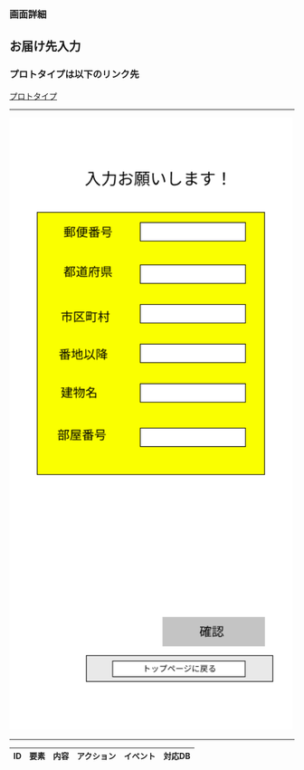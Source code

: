 ### 画面詳細
## お届け先入力
### プロトタイプは以下のリンク先
[プロトタイプ](https://www.お届け入力.com/file/1qrEKi7iktAY3U27hFIezf/Untitled?node-id=0%3A1)
*****
<img src="../img/お届け入力.png" width="500">

*****

| ID | 要素 | 内容 | アクション | イベント | 対応DB |
|----|------|------|-----------|----------|--------|
